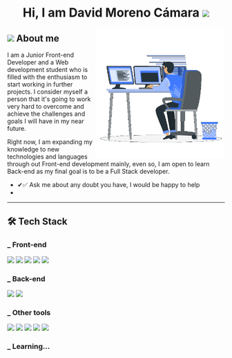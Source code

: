 <h1 align="center"><b>Hi, I am David Moreno Cámara </b><img src="https://media.giphy.com/media/hvRJCLFzcasrR4ia7z/giphy.gif" width="35"></h1>

<img align="right" width=300px alt="Dayv1d" src="./profile_aside.gif" />

<h2><img src="https://media.giphy.com/media/ObNTw8Uzwy6KQ/giphy.gif" width="18px"> <b>About me</b></h2>

I am a Junior Front-end Developer and a Web development student who is filled with the enthusiasm to start working in further projects. I consider myself a person that it's going to work very hard to overcome and achieve the challenges and goals I will have in my near future. 

Right now, I am expanding my knowledge to new technologies and languages through out Front-end development mainly, even so, I am open to learn Back-end as my final goal is to be a Full Stack developer. 

- ✔✅ Ask me about any doubt you have, I would be happy to help
- 

---

<h2>🛠️ <b>Tech Stack</b></h2>

### _ Front-end
<span> 
  <img src="https://img.shields.io/badge/HTML5-E34F26?style=for-the-badge&logo=html5&logoColor=white">
  <img src="https://img.shields.io/badge/CSS3-1572B6?style=for-the-badge&logo=css3&logoColor=white">
  <img src="https://img.shields.io/badge/JavaScript-F7DF1E?style=for-the-badge&logo=javascript&logoColor=black">
  <img src="https://img.shields.io/badge/astro-%232C2052.svg?style=for-the-badge&logo=astro&logoColor=white">
  <img src="https://img.shields.io/badge/tailwindcss-%2338B2AC.svg?style=for-the-badge&logo=tailwind-css&logoColor=white">
</span>

### _ Back-end
<span> 
  <img src="https://img.shields.io/badge/mysql-4479A1.svg?style=for-the-badge&logo=mysql&logoColor=white">
  <img src="https://img.shields.io/badge/php-%23777BB4.svg?style=for-the-badge&logo=php&logoColor=white">
</span>

### _ Other tools
<span> 
  <img src="https://img.shields.io/badge/pnpm-%234a4a4a.svg?style=for-the-badge&logo=pnpm&logoColor=f69220">
  <img src="https://img.shields.io/badge/git-%23F05033.svg?style=for-the-badge&logo=git&logoColor=white">
  <img src="https://img.shields.io/badge/github-%23121011.svg?style=for-the-badge&logo=github&logoColor=white">
  <img src="https://img.shields.io/badge/figma-%23F24E1E.svg?style=for-the-badge&logo=figma&logoColor=white">
  <img src="https://img.shields.io/badge/tailwindcss-%2338B2AC.svg?style=for-the-badge&logo=tailwind-css&logoColor=white">
</span>

### _ Learning...


<!--
**Dayv1dDev/dayv1ddev** is a ✨ _special_ ✨ repository because its `README.md` (this file) appears on your GitHub profile.

Here are some ideas to get you started:

- 🔭 I’m currently working on ...
- 🌱 I’m currently learning ...
- 👯 I’m looking to collaborate on ...
- 🤔 I’m looking for help with ...
- 💬 Ask me about ...
- 📫 How to reach me: ...
- 😄 Pronouns: ...
- ⚡ Fun fact: ...
-->
